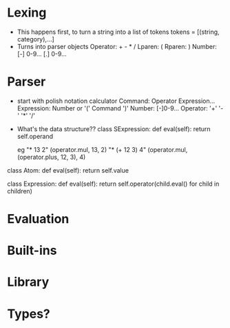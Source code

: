 # Lexing
- This happens first, to turn a string into a list of tokens
    tokens = [(string, category),...]
- Turns into parser objects
    Operator: + - * /
    Lparen: (
    Rparen: )
    Number: [-] 0-9... [.] 0-9...

# Parser
- start with polish notation calculator
    Command: Operator Expression...
    Expression: Number or '(' Command ')'
    Number: [-]0-9...
    Operator: '+' '-' '*' '/'
- What's the data structure??
    class SExpression:
        def eval(self):
            return self.operand

    eg "* 13 2"
    (operator.mul, 13, 2)
    "* (+ 12 3) 4"
    (operator.mul, (operator.plus, 12, 3), 4)


class Atom:
    def eval(self):
        return self.value

class Expression:
    def eval(self):
        return self.operator(child.eval() for child in children)

# Evaluation

# Built-ins

# Library

# Types?

